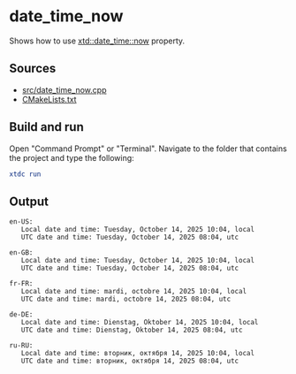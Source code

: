 # date_time_now

Shows how to use [xtd::date_time::now](https://gammasoft71.github.io/xtd/reference_guides/latest/classxtd_1_1date__time.html#ad94505e74efe9f353836901eda9230ed) property.

## Sources

* [src/date_time_now.cpp](src/date_time_now.cpp)
* [CMakeLists.txt](CMakeLists.txt)

## Build and run

Open "Command Prompt" or "Terminal". Navigate to the folder that contains the project and type the following:

```cmake
xtdc run
```

## Output

```
en-US:
   Local date and time: Tuesday, October 14, 2025 10:04, local
   UTC date and time: Tuesday, October 14, 2025 08:04, utc

en-GB:
   Local date and time: Tuesday, October 14, 2025 10:04, local
   UTC date and time: Tuesday, October 14, 2025 08:04, utc

fr-FR:
   Local date and time: mardi, octobre 14, 2025 10:04, local
   UTC date and time: mardi, octobre 14, 2025 08:04, utc

de-DE:
   Local date and time: Dienstag, Oktober 14, 2025 10:04, local
   UTC date and time: Dienstag, Oktober 14, 2025 08:04, utc

ru-RU:
   Local date and time: вторник, октября 14, 2025 10:04, local
   UTC date and time: вторник, октября 14, 2025 08:04, utc
```
